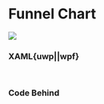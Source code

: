 # Funnel Chart

![](https://raw.githubusercontent.com/Live-Charts/WebSiteDocs/master/v1/Resources/funnel.gif)

<pulled></pulled>

### XAML{uwp||wpf}

```{wpf,!https://raw.githubusercontent.com/beto-rodriguez/Live-Charts/master/Examples/Wpf/CartesianChart/Funnel%20Chart/FunnelExample.xaml}
```

```{uwp,!https://raw.githubusercontent.com/beto-rodriguez/Live-Charts/master/Examples/uwp/CartesianChart/Funnel%20Chart/FunnelExample.xaml}
```

### Code Behind

```{wpf,!https://raw.githubusercontent.com/beto-rodriguez/Live-Charts/master/Examples/Wpf/CartesianChart/Funnel%20Chart/FunnelExample.xaml.cs}
```

```{uwp,!https://raw.githubusercontent.com/beto-rodriguez/Live-Charts/master/Examples/uwp/CartesianChart/Funnel%20Chart/FunnelExample.xaml.cs}
```

```{wf,!https://raw.githubusercontent.com/beto-rodriguez/Live-Charts/master/Examples/WinForms/Cartesian/FunnelChart/FunnelExample.cs}
```

